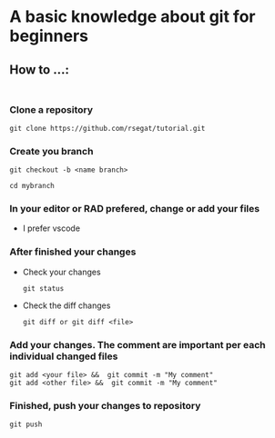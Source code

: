 # A basic knowledge about git for beginners

## How to ...:<br><br>

### Clone a repository

```
git clone https://github.com/rsegat/tutorial.git
```

### Create you branch

```
git checkout -b <name branch>

cd mybranch
```

### In your editor or RAD prefered, change or add your files

- I prefer vscode

### After finished your changes

- Check your changes

  ```
  git status
  ```

- Check the diff changes

  ```
  git diff or git diff <file>
  ```

### Add your changes. The comment are important per each individual changed files

  ```
  git add <your file> &&  git commit -m "My comment"
  git add <other file> &&  git commit -m "My comment"
  ```

### Finished, push your changes to repository

  ```
  git push
  ```




